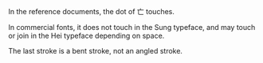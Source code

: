 In the reference documents, the dot of 亡 touches.

In commercial fonts, it does not touch in the Sung typeface, and may touch or join
in the Hei typeface depending on space.

The last stroke is a bent stroke, not an angled stroke.
